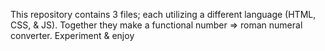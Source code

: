 This repository contains 3 files; each utilizing a different language (HTML, CSS, & JS). 
Together they make a functional number => roman numeral converter. Experiment & enjoy
